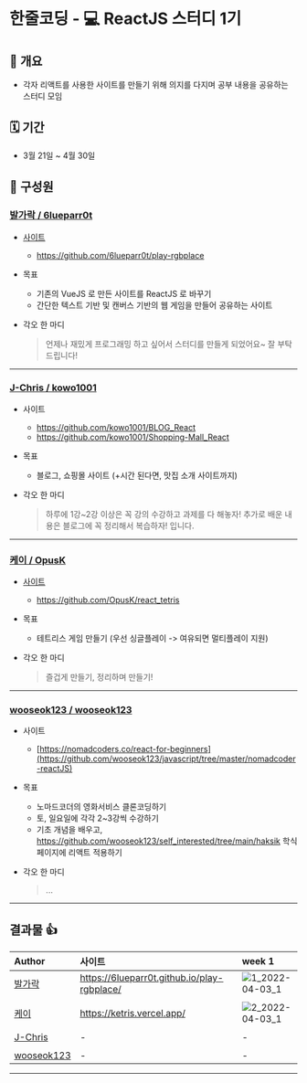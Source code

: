 # 한줄코딩 - 💻 ReactJS 스터디 1기

## 🧐 개요

- 각자 리액트를 사용한 사이트를 만들기 위해 의지를 다지며 공부 내용을 공유하는 스터디 모임

## 🗓 기간

- 3월 21일 ~ 4월 30일

## 👫 구성원

### [발가락 / 6lueparr0t](https://github.com/6lueparr0t)

- [사이트](https://6lueparr0t.github.io/play-rgbplace/)
  - https://github.com/6lueparr0t/play-rgbplace

- 목표
  - 기존의 VueJS 로 만든 사이트를 ReactJS 로 바꾸기
  - 간단한 텍스트 기반 및 캔버스 기반의 웹 게임을 만들어 공유하는 사이트

- 각오 한 마디
  > 언제나 재밌게 프로그래밍 하고 싶어서 스터디를 만들게 되었어요~ 잘 부탁드립니다!

---

### [J-Chris / kowo1001](https://github.com/kowo1001)

- 사이트
  - https://github.com/kowo1001/BLOG_React
  - https://github.com/kowo1001/Shopping-Mall_React

- 목표
  - 블로그, 쇼핑몰 사이트 (+시간 된다면, 맛집 소개 사이트까지)

- 각오 한 마디
  > 하루에 1강~2강 이상은 꼭 강의 수강하고 과제를 다 해놓자! 추가로 배운 내용은 블로그에 꼭 정리해서 복습하자! 입니다.

---

### [케이 / OpusK](https://github.com/OpusK)

- [사이트](https://ketris.vercel.app/)
  - https://github.com/OpusK/react_tetris

- 목표
  - 테트리스 게임 만들기 (우선 싱글플레이 -> 여유되면 멀티플레이 지원)

- 각오 한 마디
  > 즐겁게 만들기, 정리하며 만들기!

---


### [wooseok123 / wooseok123](https://github.com/wooseok123)

- 사이트
  - [https://nomadcoders.co/react-for-beginners](https://github.com/wooseok123/javascript/tree/master/nomadcoder-reactJS)

- 목표
  - 노마드코더의 영화서비스 클론코딩하기
  - 토, 일요일에 각각 2~3강씩 수강하기
  - 기초 개념을 배우고, https://github.com/wooseok123/self_interested/tree/main/haksik 학식 페이지에 리액트 적용하기

- 각오 한 마디
  > ... 

---

## 결과물 👍

|Author|사이트|week 1|
|:---|:---|:---|
|[발가락][발가락]|https://6lueparr0t.github.io/play-rgbplace/|![1_2022-04-03_1](https://github.com/hanjulcoding/reactjs-study/blob/main/image/week1/1_2022-04-03_1.jpeg?raw=true)|
| | |
|[케이][케이]|https://ketris.vercel.app/|![2_2022-04-03_1](https://github.com/hanjulcoding/reactjs-study/blob/main/image/week1/2_2022-04-03_1.png?raw=true)||
| | |
|[J-Chris][J-Chris]| - | - |
| | |
|[wooseok123][wooseok123]| - | - |
---

[발가락]: https://github.com/6lueparr0t
[J-Chris]: https://github.com/kowo1001
[케이]: https://github.com/OpusK
[wooseok123]: https://github.com/wooseok123
